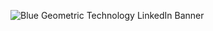 ![Blue Geometric Technology LinkedIn Banner](https://github.com/nellocas01/nellocas01/assets/94534448/403afa25-35cd-480d-b63f-80ecd52d0a73)
